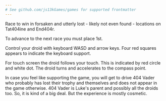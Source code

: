 ```yaml
---
# See github.com/js13kGames/games for supported frontmatter
---
```

Race to win in forsaken and utterly lost - likely not even found - locations on Tat404ine and End404r. 

To advance to the next race you must place 1st. 

Control your droid with keyboard WASD and arrow keys. Four red squares appears to indicate the keyboard support. 
	
For touch screen the droid follows your touch. This is indicated by red circle and white dot. The droid turns and accelerates to the compass point.

In case you feel like supporting the game, you will get to drive 404 Vader who probably has lost their trophy and themselves and does not appear in the game otherwise. 404 Vader is Luke's parent and possibly all the droids too. So, it is kind of a big deal. But the experience is mostly cosmetic.